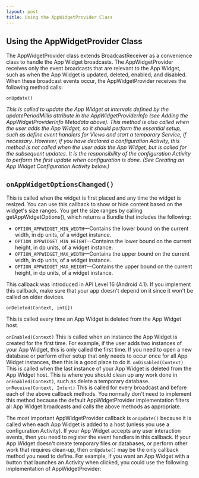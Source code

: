 ```yaml
---
layout: post
title: Using the AppWidgetProvider Class
---
```


## Using the AppWidgetProvider Class
The AppWidgetProvider class extends BroadcastReceiver as a convenience class to handle the App Widget broadcasts. The AppWidgetProvider receives only the event broadcasts that are relevant to the App Widget, such as when the App Widget is updated, deleted, enabled, and disabled. When these broadcast events occur, the AppWidgetProvider receives the following method calls:

`onUpdate()`

_This is called to update the App Widget at intervals defined by the updatePeriodMillis attribute in the AppWidgetProviderInfo (see Adding the AppWidgetProviderInfo Metadata above). This method is also called when the user adds the App Widget, so it should perform the essential setup, such as define event handlers for Views and start a temporary Service, if necessary. However, if you have declared a configuration Activity, this method is not called when the user adds the App Widget, but is called for the subsequent updates. It is the responsibility of the configuration Activity to perform the first update when configuration is done. (See Creating an App Widget Configuration Activity below.)_

`onAppWidgetOptionsChanged()`
-
This is called when the widget is first placed and any time the widget is resized. You can use this callback to show or hide content based on the widget's size ranges. You get the size ranges by calling getAppWidgetOptions(), which returns a Bundle that includes the following:

- `OPTION_APPWIDGET_MIN_WIDTH`—Contains the lower bound on the current width, in dp units, of a widget instance.
- `OPTION_APPWIDGET_MIN_HEIGHT`—Contains the lower bound on the current height, in dp units, of a widget instance.
- `OPTION_APPWIDGET_MAX_WIDTH`—Contains the upper bound on the current width, in dp units, of a widget instance.
- `OPTION_APPWIDGET_MAX_HEIGHT`—Contains the upper bound on the current height, in dp units, of a widget instance.

This callback was introduced in API Level 16 (Android 4.1). If you implement this callback, make sure that your app doesn't depend on it since it won't be called on older devices.

`onDeleted(Context, int[])`

This is called every time an App Widget is deleted from the App Widget host.

`onEnabled(Context)`
This is called when an instance the App Widget is created for the first time. For example, if the user adds two instances of your App Widget, this is only called the first time. If you need to open a new database or perform other setup that only needs to occur once for all App Widget instances, then this is a good place to do it.
`onDisabled(Context)`
This is called when the last instance of your App Widget is deleted from the App Widget host. This is where you should clean up any work done in `onEnabled(Context)`, such as delete a temporary database.
`onReceive(Context, Intent)`
This is called for every broadcast and before each of the above callback methods. You normally don't need to implement this method because the default AppWidgetProvider implementation filters all App Widget broadcasts and calls the above methods as appropriate.

The most important AppWidgetProvider callback is `onUpdate()` because it is called when each App Widget is added to a host (unless you use a configuration Activity). If your App Widget accepts any user interaction events, then you need to register the event handlers in this callback. If your App Widget doesn't create temporary files or databases, or perform other work that requires clean-up, then `onUpdate()` may be the only callback method you need to define. For example, if you want an App Widget with a button that launches an Activity when clicked, you could use the following implementation of AppWidgetProvider:
